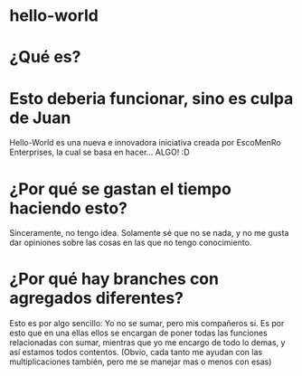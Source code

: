 # hello-world


# ¿Qué es?
# Esto deberia funcionar, sino es culpa de Juan
Hello-World es una nueva e innovadora iniciativa creada por EscoMenRo Enterprises, la cual se basa en hacer... ALGO! :D

# ¿Por qué se gastan el tiempo haciendo esto?
Sinceramente, no tengo idea. Solamente sé que no se nada, y no me gusta dar opiniones sobre las cosas en las que no tengo conocimiento. 

# ¿Por qué hay branches con agregados diferentes?
Esto es por algo sencillo: Yo no se sumar, pero mis compañeros si. Es por esto que en una ellas ellos se encargan de poner todas las funciones relacionadas con sumar, mientras que yo me encargo de todo lo demas, y así estamos todos contentos. (Obvio, cada tanto me ayudan con las multiplicaciones también, pero me se manejar mas o menos con esas)

